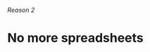 _Reason 2_

# No more spreadsheets

<!-- ./components/SelfPromo.vue -->
<SelfPromo />

<!--
- AppSec/ITSec happy
- Agents happy
- Proper API and a viewer for agents
-->
